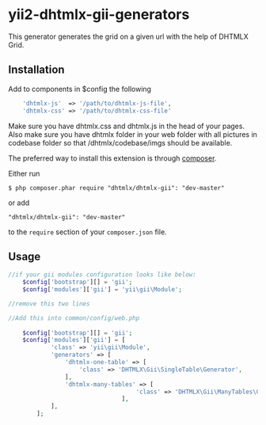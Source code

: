 yii2-dhtmlx-gii-generators
=====================

This generator generates the grid on a given url with the help of DHTMLX Grid.

## Installation

Add to components in $config the following
```php
    'dhtmlx-js'  => '/path/to/dhtmlx-js-file',
    'dhtmlx-css' => '/path/to/dhtmlx-css-file'
```
Make sure you have dhtmlx.css and dhtmlx.js in the head of your pages. Also make sure you have dhtmlx folder in your web folder with all pictures in codebase folder
so that /dhtmlx/codebase/imgs should be available.

The preferred way to install this extension is through [composer](http://getcomposer.org/download/).

Either run

```
$ php composer.phar require "dhtmlx/dhtmlx-gii": "dev-master"
```

or add

```
"dhtmlx/dhtmlx-gii": "dev-master"
```

to the ```require``` section of your `composer.json` file.

## Usage

```php
//if your gii modules configuration looks like below:
    $config['bootstrap'][] = 'gii';
    $config['modules']['gii'] = 'yii\gii\Module';

//remove this two lines
```

```php
//Add this into common/config/web.php
    
    $config['bootstrap'][] = 'gii';
    $config['modules']['gii'] = [
            'class' => 'yii\gii\Module',
            'generators' => [
                'dhtmlx-one-table' => [
                    'class' => 'DHTMLX\Gii\SingleTable\Generator',
                ],
                'dhtmlx-many-tables' => [
                                    'class' => 'DHTMLX\Gii\ManyTables\Generator',
                                ],
            ],
        ];
```
